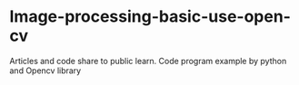 # Image-processing-basic-use-open-cv
Articles and code share to public learn.
Code program example by python and Opencv library
